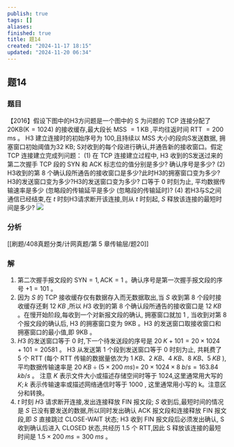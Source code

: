 ```yaml
---
publish: true
tags: []
aliases: 
finished: true
title: 题14
created: "2024-11-17 18:15"
updated: "2024-11-20 06:34"
---
```

## 题14
### 题目
【2016】假设下图中的H3方问题是一个图中的 $\mathrm{S}$ 为问题的 $\mathrm{{TCP}}$ 连接分配了 ${20}\mathrm{{KB}}\left( {\mathrm{K} = {1024}}\right)$ 的接收缓存,最大段长 MSS $= 1\mathrm{\;{KB}}$ ,平均往返时间 RTT $= {200}\mathrm{\;{ms}}$ 。 H3 建立连接时的初始序号为 100,且持续以 MSS 大小的段向S发送数据, 拥塞窗口初始阈值为32 KB; S对收到的每个段进行确认,并通告新的接收窗口。假定 TCP 连接建立完成列问题：
(1) 在 TCP 连接建立过程中, H3 收到的S发送过来的第二次握手 TCP 段的 SYN 和 ACK 标志位的值分别是多少? 确认序号是多少?
(2) H3收到的第 8 个确认段所通告的接收窗口是多少?此时H3的拥塞窗口变为多少?H3的发送窗口变为多少?H3的发送窗口变为多少? 口等于 0 时刻为止, 平均数据传输速率是多少 (忽略段的传输延平是多少 (忽略段的传输延时)?
(4) 若H3与S之间通信已经结束,在 $t$ 时刻H3请求断开该连接,则从 $t$ 时刻起, $S$ 释放该连接的最短时间是多少?
![](https://img.hwenyi.live/202411191259724.webp)
### 分析
[[刷题/408真题分类/计网真题/第 5 章传输层/题20]]
### 解
1. 第二次握手报文段的 $\mathrm {{SYN}} = 1,\mathrm {{ACK}} = 1$ 。确认序号是第一次握手报文段的序号 $+ 1 = {101}$ 。
2. 因为 $S$ 的 TCP 接收缓存仅有数据存入而无数据取出,当 $S$ 收到第 8 个段时接收缓存还剩 ${12}\;{KB}$ ,所以 $H3$ 收到的第 8 个确认段所通告的接收窗口是 ${12}\;{KB}$ 。在慢开始阶段,每收到一个对新报文段的确认, 拥塞窗口就加 1 , 当收到对第 8 个报文段的确认后, H3 的拥塞窗口变为 $9\mathrm {{KB}}$ 。H3 的发送窗口取接收窗口和拥塞窗口的最小值,即 $9\mathrm {{KB}}$ 。
3. $H3$ 的发送窗口等于 0 时,下一个待发送段的序号是 ${20}\;K + {101} = {20} \times  {1024} + {101} = {20581}$ 。 H3 从发送第 1 个段到发送窗口等于 0 时刻为止, 共耗费了 5 个 RTT (每个 RTT 传输的数据量依次为 $1\;{KB}、2\;{KB}、4\;{KB}、8\;{KB}、5\;{KB}$ ),平均数据传输速率是 ${20}\;{KB} \div  \left( {5 \times  {200}\;{ms}}\right)  =$ ${20} \times  {1024} \times  8\;b/s = {163.84}\;{kb}/s$ 。
注意
$K$ 表示文件大小或描述存储空间时等于 1024,这里通常用大写的 $K;k$ 表示传输速率或描述网络通信时等于 1000 , 这里通常用小写的 k。注意区分和转换。
4. $t$ 时刻 $H3$ 请求断开连接,发出连接释放 $\mathrm {{FIN}}$ 报文段; $S$ 收到后,最短时间的情况是 $S$ 已没有要发送的数据,所以同时发出确认 ACK 报文段和连接释放 FIN 报文段,即 $S$ 直接跳过 CLOSE-WAIT 状态; H3 收到 FIN 报文段后必须发出确认, S 收到确认后进入 CLOSED 状态,共经历 1.5 个 RTT,因此 S 释放该连接的最短时间是 ${1.5} \times  {200}\;{ms} = {300}\;{ms}$ 。
